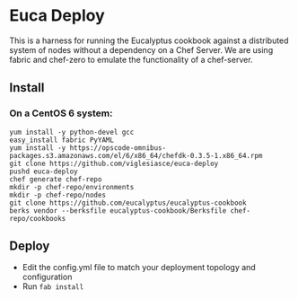 # Euca Deploy

This is a harness for running the Eucalyptus cookbook against a distributed system of nodes without a dependency on a Chef Server. We are using fabric and chef-zero to emulate the functionality of a chef-server. 

## Install

### On a CentOS 6 system:

    yum install -y python-devel gcc
    easy_install fabric PyYAML
    yum install -y https://opscode-omnibus-packages.s3.amazonaws.com/el/6/x86_64/chefdk-0.3.5-1.x86_64.rpm
    git clone https://github.com/viglesiasce/euca-deploy
    pushd euca-deploy
    chef generate chef-repo
    mkdir -p chef-repo/environments
    mkdir -p chef-repo/nodes
    git clone https://github.com/eucalyptus/eucalyptus-cookbook
    berks vendor --berksfile eucalyptus-cookbook/Berksfile chef-repo/cookbooks
    
## Deploy

- Edit the config.yml file to match your deployment topology and configuration
- Run ```fab install```
    
    
    
    
    
